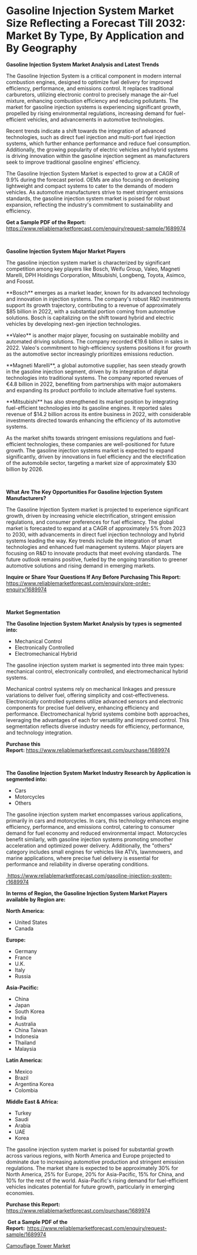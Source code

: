 <p><h1>Gasoline Injection System Market Size Reflecting a Forecast Till 2032: Market By Type, By Application and By Geography</h1></p><p><strong>Gasoline Injection System Market Analysis and Latest Trends</strong></p>
<p><p>The Gasoline Injection System is a critical component in modern internal combustion engines, designed to optimize fuel delivery for improved efficiency, performance, and emissions control. It replaces traditional carburetors, utilizing electronic control to precisely manage the air-fuel mixture, enhancing combustion efficiency and reducing pollutants. The market for gasoline injection systems is experiencing significant growth, propelled by rising environmental regulations, increasing demand for fuel-efficient vehicles, and advancements in automotive technologies.</p><p>Recent trends indicate a shift towards the integration of advanced technologies, such as direct fuel injection and multi-port fuel injection systems, which further enhance performance and reduce fuel consumption. Additionally, the growing popularity of electric vehicles and hybrid systems is driving innovation within the gasoline injection segment as manufacturers seek to improve traditional gasoline engines' efficiency. </p><p>The Gasoline Injection System Market is expected to grow at a CAGR of 9.9% during the forecast period. OEMs are also focusing on developing lightweight and compact systems to cater to the demands of modern vehicles. As automotive manufacturers strive to meet stringent emissions standards, the gasoline injection system market is poised for robust expansion, reflecting the industry's commitment to sustainability and efficiency.</p></p>
<p><strong>Get a Sample PDF of the Report:&nbsp;</strong> <a href="https://www.reliablemarketforecast.com/enquiry/request-sample/1689974?utm_campaign=2288&utm_medium=2&utm_source=Github&utm_content=ia&utm_term=10042025&utm_id=gasoline-injection-system">https://www.reliablemarketforecast.com/enquiry/request-sample/1689974</a></p>
<p>&nbsp;</p>
<p><strong>Gasoline Injection System Major Market Players</strong></p>
<p><p>The gasoline injection system market is characterized by significant competition among key players like Bosch, Weifu Group, Valeo, Magneti Marelli, DPH Holdings Corporation, Mitsubishi, Longbeng, Toyota, Asimco, and Foosst. </p><p>**Bosch** emerges as a market leader, known for its advanced technology and innovation in injection systems. The company's robust R&D investments support its growth trajectory, contributing to a revenue of approximately $85 billion in 2022, with a substantial portion coming from automotive solutions. Bosch is capitalizing on the shift toward hybrid and electric vehicles by developing next-gen injection technologies.</p><p>**Valeo** is another major player, focusing on sustainable mobility and automated driving solutions. The company recorded €19.6 billion in sales in 2022. Valeo's commitment to high-efficiency systems positions it for growth as the automotive sector increasingly prioritizes emissions reduction.</p><p>**Magneti Marelli**, a global automotive supplier, has seen steady growth in the gasoline injection segment, driven by its integration of digital technologies into traditional systems. The company reported revenues of €4.8 billion in 2022, benefiting from partnerships with major automakers and expanding its product portfolio to include alternative fuel systems.</p><p>**Mitsubishi** has also strengthened its market position by integrating fuel-efficient technologies into its gasoline engines. It reported sales revenue of $14.2 billion across its entire business in 2022, with considerable investments directed towards enhancing the efficiency of its automotive systems.</p><p>As the market shifts towards stringent emissions regulations and fuel-efficient technologies, these companies are well-positioned for future growth. The gasoline injection systems market is expected to expand significantly, driven by innovations in fuel efficiency and the electrification of the automobile sector, targeting a market size of approximately $30 billion by 2026. </p></p>
<p>&nbsp;</p>
<p><strong>What Are The Key Opportunities For Gasoline Injection System Manufacturers?</strong></p>
<p><p>The Gasoline Injection System market is projected to experience significant growth, driven by increasing vehicle electrification, stringent emission regulations, and consumer preferences for fuel efficiency. The global market is forecasted to expand at a CAGR of approximately 5% from 2023 to 2030, with advancements in direct fuel injection technology and hybrid systems leading the way. Key trends include the integration of smart technologies and enhanced fuel management systems. Major players are focusing on R&D to innovate products that meet evolving standards. The future outlook remains positive, fueled by the ongoing transition to greener automotive solutions and rising demand in emerging markets.</p></p>
<p><strong>Inquire or Share Your Questions If Any Before Purchasing This Report:</strong> <a href="https://www.reliablemarketforecast.com/enquiry/pre-order-enquiry/1689974?utm_campaign=2288&utm_medium=2&utm_source=Github&utm_content=ia&utm_term=10042025&utm_id=gasoline-injection-system">https://www.reliablemarketforecast.com/enquiry/pre-order-enquiry/1689974</a></p>
<p>&nbsp;</p>
<p><strong>Market Segmentation</strong></p>
<p><strong>The Gasoline Injection System Market Analysis by types is segmented into:</strong></p>
<p><ul><li>Mechanical Control</li><li>Electronically Controlled</li><li>Electromechanical Hybrid</li></ul></p>
<p><p>The gasoline injection system market is segmented into three main types: mechanical control, electronically controlled, and electromechanical hybrid systems. </p><p>Mechanical control systems rely on mechanical linkages and pressure variations to deliver fuel, offering simplicity and cost-effectiveness. Electronically controlled systems utilize advanced sensors and electronic components for precise fuel delivery, enhancing efficiency and performance. Electromechanical hybrid systems combine both approaches, leveraging the advantages of each for versatility and improved control. This segmentation reflects diverse industry needs for efficiency, performance, and technology integration.</p></p>
<p><strong>Purchase this Report:&nbsp;</strong><a href="https://www.reliablemarketforecast.com/purchase/1689974?utm_campaign=2288&utm_medium=2&utm_source=Github&utm_content=ia&utm_term=10042025&utm_id=gasoline-injection-system">https://www.reliablemarketforecast.com/purchase/1689974</a></p>
<p>&nbsp;</p>
<p><strong>The Gasoline Injection System Market Industry Research by Application is segmented into:</strong></p>
<p><ul><li>Cars</li><li>Motorcycles</li><li>Others</li></ul></p>
<p><p>The gasoline injection system market encompasses various applications, primarily in cars and motorcycles. In cars, this technology enhances engine efficiency, performance, and emissions control, catering to consumer demand for fuel economy and reduced environmental impact. Motorcycles benefit similarly, with gasoline injection systems promoting smoother acceleration and optimized power delivery. Additionally, the "others" category includes small engines for vehicles like ATVs, lawnmowers, and marine applications, where precise fuel delivery is essential for performance and reliability in diverse operating conditions.</p></p>
<p><a href="https://www.reliablemarketforecast.com/gasoline-injection-system-r1689974?utm_campaign=2288&utm_medium=2&utm_source=Github&utm_content=ia&utm_term=10042025&utm_id=gasoline-injection-system">&nbsp;https://www.reliablemarketforecast.com/gasoline-injection-system-r1689974</a></p>
<p><strong>In terms of Region, the Gasoline Injection System Market Players available by Region are:</strong></p>
<p>
    <p> <strong> North America: </strong>
        <ul>
            <li>United States</li>
            <li>Canada</li>
        </ul>
        </p> 
    <p> <strong> Europe: </strong>
        <ul>
            <li>Germany</li>
            <li>France</li>
            <li>U.K.</li>
            <li>Italy</li>
            <li>Russia</li>
        </ul>
        </p> 
    <p> <strong> Asia-Pacific: </strong>
        <ul>
            <li>China</li>
            <li>Japan</li>
            <li>South Korea</li>
            <li>India</li>
            <li>Australia</li>
            <li>China Taiwan</li>
            <li>Indonesia</li>
            <li>Thailand</li>
            <li>Malaysia</li>
        </ul>
        </p> 
    <p> <strong> Latin America: </strong>
        <ul>
            <li>Mexico</li>
            <li>Brazil</li>
            <li>Argentina Korea</li>
            <li>Colombia</li>
        </ul>
        </p> 
    <p> <strong> Middle East & Africa: </strong>
        <ul>
            <li>Turkey</li>
            <li>Saudi</li>
            <li>Arabia</li>
            <li>UAE</li>
            <li>Korea</li>
        </ul>
    </p>
    </p>
<p><p>The gasoline injection system market is poised for substantial growth across various regions, with North America and Europe projected to dominate due to increasing automotive production and stringent emission regulations. The market share is expected to be approximately 30% for North America, 25% for Europe, 20% for Asia-Pacific, 15% for China, and 10% for the rest of the world. Asia-Pacific's rising demand for fuel-efficient vehicles indicates potential for future growth, particularly in emerging economies.</p></p>
<p><strong>Purchase this Report: </strong><a href="https://www.reliablemarketforecast.com/purchase/1689974?utm_campaign=2288&utm_medium=2&utm_source=Github&utm_content=ia&utm_term=10042025&utm_id=gasoline-injection-system">https://www.reliablemarketforecast.com/purchase/1689974</a></p>
<p>&nbsp;<strong>Get a Sample PDF of the Report:&nbsp;&nbsp;</strong><a href="https://www.reliablemarketforecast.com/enquiry/request-sample/1689974?utm_campaign=2288&utm_medium=2&utm_source=Github&utm_content=ia&utm_term=10042025&utm_id=gasoline-injection-system">https://www.reliablemarketforecast.com/enquiry/request-sample/1689974</a></p>
<p><strong></strong></p>
<p><p><a href="https://github.com/lylyparadise/Market-Research-Report-List-6/blob/main/camouflage-tower-market.md?utm_campaign=2288&utm_medium=2&utm_source=Github&utm_content=ia&utm_term=10042025&utm_id=gasoline-injection-system">Camouflage Tower Market</a></p></p>